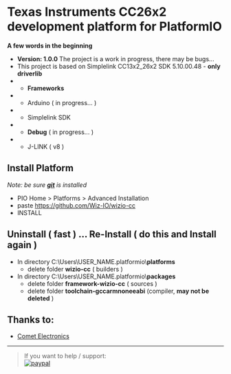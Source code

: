 # Texas Instruments CC26x2 development platform for PlatformIO

**A few words in the beginning**
* **Version: 1.0.0** The project is a work in progress, there may be bugs...
* This project is based on Simplelink CC13x2_26x2 SDK 5.10.00.48 - **only driverlib**
* * **Frameworks**
* * Arduino ( in progress... )
* * Simplelink SDK
* * **Debug** ( in progress... )
* * J-LINK ( v8 )

## Install Platform
_Note: be sure [**git**](https://git-scm.com/downloads) is installed_
* PIO Home > Platforms > Advanced Installation 
* paste https://github.com/Wiz-IO/wizio-cc
* INSTALL

## Uninstall ( fast ) ... Re-Install ( do this and Install again )
* In directory C:\Users\USER_NAME\.platformio\\**platforms**
  * delete folder **wizio-cc** ( builders )
* In directory C:\Users\USER_NAME\.platformio\\**packages**
  * delete folder **framework-wizio-cc** ( sources )
  * delete folder **toolchain-gccarmnoneeabi** (compiler, **may not be deleted** )

## Thanks to:
* [Comet Electronics](https://www.comet.bg/en/)

***

>If you want to help / support:   
[![paypal](https://www.paypalobjects.com/en_US/i/btn/btn_donate_SM.gif)](https://www.paypal.com/cgi-bin/webscr?cmd=_s-xclick&hosted_button_id=ESUP9LCZMZTD6)
